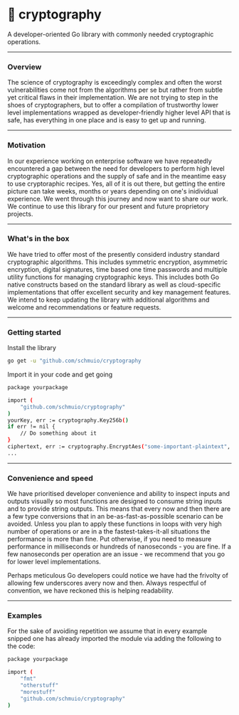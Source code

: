 # &#128273; cryptography
A developer-oriented Go library with commonly needed cryptographic operations.
<br>

<hr style="height: 1px">

### <strong> Overview </strong>  
The science of cryptography is exceedingly complex and often the worst vulnerabilities come not from the algorithms per se but rather from subtle yet critical flaws in their implementation. We are not trying to step in the shoes of cryptographers, but to offer a compilation of trustworthy lower level implementations wrapped as developer-friendly higher level API that is safe, has everything in one place and is easy to get up and running.
<br>

<hr style="height: 1px">

### <strong> Motivation </strong>
In our experience working on enterprise software we have repeatedly encountered a gap between the need for developers to perform high level cryptographic operations and the supply of safe and in the meantime easy to use cryptoraphic recipes. Yes, all of it is out there, but getting the entire picture can take weeks, months or years depending on one's inidividual experience. We went through this journey and now want to share our work. We continue to use this library for our present and future proprietory projects.
<br>

<hr style="height: 1px">

### <strong> What's in the box </strong>
We have tried to offer most of the presently considerd industry standard cryptographic algorithms. This includes symmetric encryption, asymmetric encryption, digital signatures, time based one time passwords and multiple utility functions for managing cryptographic keys. This includes both Go native constructs based on the standard library as well as cloud-specific implementations that offer excellent security and key management features. We intend to keep updating the library with additional algorithms and welcome and recommendations or feature requests.
<br>

<hr style="height: 1px">

### <strong> Getting started </strong>
Install the library
```sh
go get -u "github.com/schmuio/cryptography
```
Import it in your code and get going
```sh
package yourpackage

import (
    "github.com/schmuio/cryptography"
)
yourKey, err := cryptography.Key256b()
if err != nil {
    // Do something about it
}
ciphertext, err := cryptography.EncryptAes("some-important-plaintext", yourKey)
...
```

<hr style="height: 1px">

### <strong> Convenience and speed </strong>
We have prioritised developer convenience and ability to inspect inputs and outputs visually so most functions are designed to consume string inputs and to provide string outputs. This means that every now and then there are a few type conversions that in an be-as-fast-as-possible scenario can be avoided. Unless you plan to apply these functions in loops with very high number of operations or are in a the fastest-takes-it-all situations the performance is more than fine. Put otherwise, if you need to measure performance in milliseconds or hundreds of nanoseconds - you are fine. If a few nanoseconds per operation are an issue - we recommend that you go for lower level implementations.

Perhaps meticulous Go developers could notice we have had the frivolty of allowing few underscores avery now and then. Always respectful of convention, we have reckoned this is helping readability.

<hr style="height: 1px">

### <strong> Examples </strong>
For the sake of avoiding repetition we assume that in every example snipped one has already imported the module via adding the following to the code:
```sh
package yourpackage

import (
    "fmt"
    "otherstuff"
    "morestuff"
    "github.com/schmuio/cryptography"
)
```

